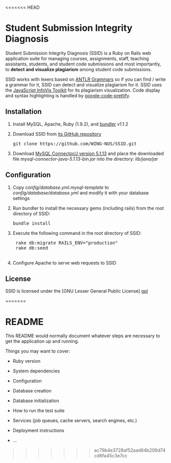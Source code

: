 <<<<<<< HEAD
# Student Submission Integrity Diagnosis

Student Submission Integrity Diagnosis (SSID) is a Ruby on Rails web application suite for managing courses, assignments, staff, teaching assistants, students, and student code submissions and most importantly, to **detect and visualize plagiarism** among student code submissions. 

SSID works with lexers based on [ANTLR Grammars](http://www.antlr.org/grammar/list) so if you can find / write a grammar for it, SSID can detect and visualize plagiarism for it. SSID uses the [JavaScript InfoVis Toolkit](http://philogb.github.com/jit/) for its plagiarism visualization. Code display and syntax highlighting is handled by [google-code-prettify](http://code.google.com/p/google-code-prettify/). 

## Installation
1. Install MySQL, Apache, Ruby (1.9.2), and [bundler](http://gembundler.com) v1.1.2 

2. Download SSID from [its GitHub repository](https://github.com/WING-NUS/SSID)
	<pre>git clone https://github.com/WING-NUS/SSID.git</pre>
	
3. Download [MySQL Connector/J version 5.1.13](http://dev.mysql.com/downloads/connector/) and place the downloaded file *mysql-connector-java-5.1.13-bin.jar* into the directory: *lib/java/jar*

## Configuration

1. Copy *config/database.yml.mysql-template* to
	 *config/database/database.yml* and modify it with your database settings
	 
2. Run bundler to install the necessary gems (including rails) from the root
   directory of SSID:
     <pre>bundle install</pre>
     
3. Execute the following command in the root directory of SSID:
	 <pre>
	rake db:migrate RAILS_ENV="production"
	rake db:seed
	</pre>
	 
4. Configure Apache to serve web requests to SSID

## License

SSID is licensed under the [GNU Lesser General Public License] [gpl]

[gpl]: http://www.gnu.org/licenses/
=======
# README

This README would normally document whatever steps are necessary to get the
application up and running.

Things you may want to cover:

* Ruby version

* System dependencies

* Configuration

* Database creation

* Database initialization

* How to run the test suite

* Services (job queues, cache servers, search engines, etc.)

* Deployment instructions

* ...
>>>>>>> ac79b4e3728af52aad64b206d74cd6fa45c3e7cc
